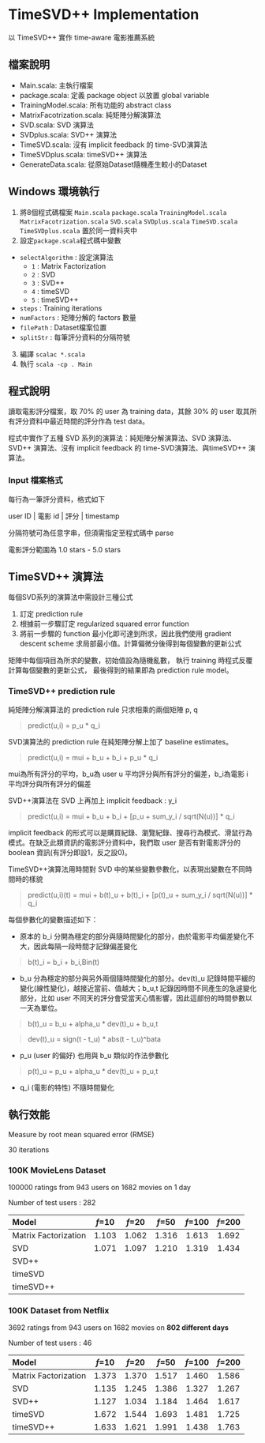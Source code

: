 TimeSVD++ Implementation
=============

以 TimeSVD++ 實作 time-aware 電影推薦系統

## 檔案說明

* Main.scala: 主執行檔案
* package.scala: 定義 package object 以放置 global variable
* TrainingModel.scala: 所有功能的 abstract class
* MatrixFacotrization.scala: 純矩陣分解演算法
* SVD.scala: SVD 演算法
* SVDplus.scala: SVD++ 演算法
* TimeSVD.scala: 沒有 implicit feedback 的 time-SVD演算法
* TimeSVDplus.scala: timeSVD++ 演算法
* GenerateData.scala: 從原始Dataset隨機產生較小的Dataset

## Windows 環境執行

1. 將8個程式碼檔案 `Main.scala` `package.scala` `TrainingModel.scala` `MatrixFacotrization.scala` `SVD.scala` `SVDplus.scala` `TimeSVD.scala` `TimeSVDplus.scala` 置於同一資料夾中
2. 設定`package.scala`程式碼中變數
  * `selectAlgorithm` : 設定演算法
    * `1` : Matrix Factorization
    * `2` : SVD
    * `3` : SVD++
    * `4` : timeSVD
    * `5` : timeSVD++
  * `steps` : Training iterations
  * `numFactors` : 矩陣分解的 factors 數量
  * `filePath` : Dataset檔案位置
  * `splitStr` : 每筆評分資料的分隔符號
3. 編譯 `scalac *.scala`
4. 執行 `scala -cp . Main`

## 程式說明

讀取電影評分檔案，取 70% 的 user 為 training data，其餘 30% 的 user 取其所有評分資料中最近時間的評分作為 test data。

程式中實作了五種 SVD 系列的演算法：純矩陣分解演算法、SVD 演算法、SVD++ 演算法、沒有 implicit feedback 的 time-SVD演算法、與timeSVD++ 演算法。

### Input 檔案格式

每行為一筆評分資料，格式如下

  user ID | 電影 id | 評分 | timestamp

分隔符號可為任意字串，但須需指定至程式碼中 parse

電影評分範圍為 1.0 stars - 5.0 stars

## TimeSVD++ 演算法

每個SVD系列的演算法中需設計三種公式

1. 訂定 prediction rule
2. 根據前一步驟訂定 regularized squared error function
3. 將前一步驟的 function 最小化即可達到所求，因此我們使用 gradient descent scheme 求局部最小值。計算偏微分後得到每個變數的更新公式

矩陣中每個項目為所求的變數，初始值設為隨機亂數，
執行 training 時程式反覆計算每個變數的更新公式，
最後得到的結果即為 prediction rule model。

### TimeSVD++ prediction rule

純矩陣分解演算法的 prediction rule 只求相乘的兩個矩陣 p, q

> predict(u,i) = p_u * q_i

SVD演算法的 prediction rule 在純矩陣分解上加了 baseline estimates。

> predict(u,i) = mui + b_u + b_i + p_u * q_i

mui為所有評分的平均，b_u為 user u 平均評分與所有評分的偏差，b_i為電影 i 平均評分與所有評分的偏差

SVD++演算法在 SVD 上再加上 implicit feedback : y_i
> predict(u,i) = mui + b_u + b_i + [p_u + sum_y_i / sqrt(N(u))] * q_i

implicit feedback 的形式可以是購買紀錄、瀏覽紀錄、搜尋行為模式、滑鼠行為模式。在缺乏此類資訊的電影評分資料中，我們取 user 是否有對電影評分的 boolean 資訊(有評分即設1，反之設0)。

TimeSVD++演算法用時間對 SVD 中的某些變數參數化，以表現出變數在不同時間時的樣貌

> predict(u,i)(t) = mui + b(t)_u + b(t)_i + [p(t)_u + sum_y_i / sqrt(N(u))] * q_i

每個參數化的變數描述如下：

* 原本的 b_i 分開為穩定的部分與隨時間變化的部分，由於電影平均偏差變化不大，因此每隔一段時間才記錄偏差變化

 > b(t)_i = b_i + b_i,Bin(t)

* b_u 分為穩定的部分與另外兩個隨時間變化的部分。dev(t)_u 記錄時間平緩的變化(線性變化)，越接近當前、值越大；b_u,t 記錄因時間不同產生的急遽變化部分，比如 user 不同天的評分會受當天心情影響，因此這部份的時間參數以一天為單位。

 > b(t)_u = b_u + alpha_u * dev(t)_u + b_u,t
 
 > dev(t)_u = sign(t - t_u) * abs(t - t_u)^bata

* p_u (user 的偏好) 也用與 b_u 類似的作法參數化

 > p(t)_u = p_u + alpha_u * dev(t)_u + p_u,t

* q_i (電影的特性) 不隨時間變化

## 執行效能

Measure by root mean squared error (RMSE)

30 iterations

### 100K MovieLens Dataset

100000 ratings from 943 users on 1682 movies on 1 day

Number of test users : 282

|Model|_f_=10|_f_=20|_f_=50|_f_=100|_f_=200|
|:---|:---:|:---:|:---:|:---:|:---:|
|Matrix Factorization|1.103|1.062|1.316|1.613|1.692|
|SVD|1.071|1.097|1.210|1.319|1.434|
|SVD++||||||
|timeSVD||||||
|timeSVD++||||||

### 100K Dataset from Netflix

3692 ratings from 943 users on 1682 movies on **802 different days**

Number of test users : 46

|Model|_f_=10|_f_=20|_f_=50|_f_=100|_f_=200|
|:---|:---:|:---:|:---:|:---:|:---:|
|Matrix Factorization|1.373|1.370|1.517|1.460|1.586|
|SVD|1.135|1.245|1.386|1.327|1.267|
|SVD++|1.127|1.034|1.184|1.464|1.617|
|timeSVD|1.672|1.544|1.693|1.481|1.725|
|timeSVD++|1.633|1.621|1.991|1.438|1.763|

